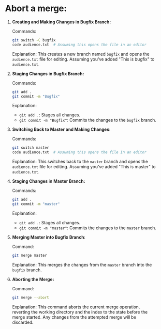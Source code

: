 # Abort a merge:

1. **Creating and Making Changes in Bugfix Branch:**

    Commands:
    ```bash
    git switch -C bugfix
    code audience.txt  # Assuming this opens the file in an editor
    ```

    Explanation:
    This creates a new branch named `bugfix` and opens the `audience.txt` file for editing. Assuming you've added "This is bugfix" to `audience.txt`.

2. **Staging Changes in Bugfix Branch:**

    Commands:
    ```bash
    git add .
    git commit -m "Bugfix"
    ```

    Explanation:
    - `git add .`: Stages all changes.
    - `git commit -m "Bugfix"`: Commits the changes to the `bugfix` branch.

3. **Switching Back to Master and Making Changes:**

    Commands:
    ```bash
    git switch master
    code audience.txt  # Assuming this opens the file in an editor
    ```

    Explanation:
    This switches back to the `master` branch and opens the `audience.txt` file for editing. Assuming you've added "This is master" to `audience.txt`.

4. **Staging Changes in Master Branch:**

    Commands:
    ```bash
    git add .
    git commit -m "master"
    ```

    Explanation:
    - `git add .`: Stages all changes.
    - `git commit -m "master"`: Commits the changes to the `master` branch.

5. **Merging Master into Bugfix Branch:**

    Command:
    ```bash
    git merge master
    ```

    Explanation:
    This merges the changes from the `master` branch into the `bugfix` branch.

6. **Aborting the Merge:**

    Command:
    ```bash
    git merge --abort
    ```

    Explanation:
    This command aborts the current merge operation, reverting the working directory and the index to the state before the merge started. Any changes from the attempted merge will be discarded.